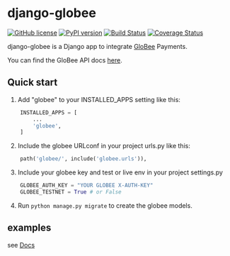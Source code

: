 # django-globee

[![GitHub license](https://img.shields.io/badge/license-MIT-brightgreen.svg)](https://raw.githubusercontent.com/lovvskillz/django-globee/master/LICENSE)
[![PyPI version](https://badge.fury.io/py/django-globee.svg)](https://badge.fury.io/py/django-globee)
[![Build Status](https://travis-ci.org/lovvskillz/django-globee.svg?branch=master)](https://travis-ci.org/lovvskillz/django-globee)
[![Coverage Status](https://coveralls.io/repos/github/lovvskillz/django-globee/badge.svg)](https://coveralls.io/github/lovvskillz/django-globee)

django-globee is a Django app to integrate [GloBee](https://globee.com/) Payments.

You can find the GloBee API docs [here](https://globee.com/docs/payment-api/v1).

## Quick start

1. Add "globee" to your INSTALLED_APPS setting like this:
```python
    INSTALLED_APPS = [
        ...
        'globee',
    ]
```
2. Include the globee URLconf in your project urls.py like this:
```python
    path('globee/', include('globee.urls')),
```
    
3. Include your globee key and test or live env in your project settings.py
```python
    GLOBEE_AUTH_KEY = "YOUR GLOBEE X-AUTH-KEY"
    GLOBEE_TESTNET = True # or False
```


4. Run `python manage.py migrate` to create the globee models.


## examples

see [Docs](docs/README.md)
